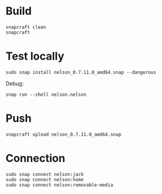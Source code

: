 # Build

```
snapcraft clean
snapcraft
```

# Test locally

```
sudo snap install nelson_0.7.11.0_amd64.snap --dangerous
```

Debug:

```
snap run --shell nelson.nelson
```

# Push

```
snapcraft upload nelson_0.7.11.0_amd64.snap
```

# Connection

```
sudo snap connect nelson:jack
sudo snap connect nelson:home
sudo snap connect nelson:removable-media
```
